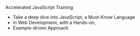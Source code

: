 Accelerated JavaScript Training

- Take a deep dive into JavaScript, a Must-Know Language
- in Web Development, with a Hands-on,
- Example-driven Approach
